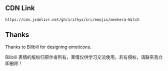## CDN Link

```
https://cdn.jsdelivr.net/gh/irithys/src/emojis/menhera-Witch
```

## Thanks

Thanks to Bilibili for designing emoticons.

Bilibili 表情的版权归原作者所有，表情仅供学习交流使用。若有侵权，请联系我立即删除！